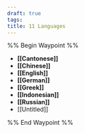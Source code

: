 ```yaml
---
draft: true
tags: 
title: 11 Languages
---
```

%% Begin Waypoint %%
- **[[Cantonese]]**
- **[[Chinese]]**
- **[[English]]**
- **[[German]]**
- **[[Greek]]**
- **[[Indonesian]]**
- **[[Russian]]**
- [[Untitled]]

%% End Waypoint %%
